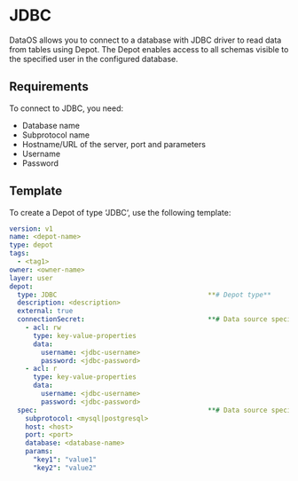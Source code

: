 # JDBC


DataOS allows you to connect to a database with JDBC driver to read data from tables using Depot. The Depot enables access to all schemas visible to the specified user in the configured database.

## Requirements

To connect to JDBC, you need:

- Database name
- Subprotocol name
- Hostname/URL of the server, port and parameters
- Username
- Password

## Template

To create a Depot of type ‘JDBC‘, use the following template:

```yaml
version: v1
name: <depot-name>
type: depot
tags:
  - <tag1>
owner: <owner-name>
layer: user
depot:
  type: JDBC                                      **# Depot type**
  description: <description>
  external: true
  connectionSecret:                               **# Data source specific configurations**
    - acl: rw
      type: key-value-properties
      data:
        username: <jdbc-username>
        password: <jdbc-password>
    - acl: r
      type: key-value-properties
      data:
        username: <jdbc-username>
        password: <jdbc-password>
  spec:                                           **# Data source specific configurations**
    subprotocol: <mysql|postgresql>
    host: <host>
    port: <port>
    database: <database-name>
    params:
      "key1": "value1"
      "key2": "value2"
```